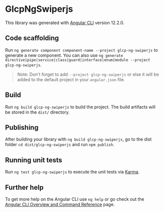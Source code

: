 # GlcpNgSwiperjs

This library was generated with [Angular CLI](https://github.com/angular/angular-cli) version 12.2.0.

## Code scaffolding

Run `ng generate component component-name --project glcp-ng-swiperjs` to generate a new component. You can also use `ng generate directive|pipe|service|class|guard|interface|enum|module --project glcp-ng-swiperjs`.
> Note: Don't forget to add `--project glcp-ng-swiperjs` or else it will be added to the default project in your `angular.json` file. 

## Build

Run `ng build glcp-ng-swiperjs` to build the project. The build artifacts will be stored in the `dist/` directory.

## Publishing

After building your library with `ng build glcp-ng-swiperjs`, go to the dist folder `cd dist/glcp-ng-swiperjs` and run `npm publish`.

## Running unit tests

Run `ng test glcp-ng-swiperjs` to execute the unit tests via [Karma](https://karma-runner.github.io).

## Further help

To get more help on the Angular CLI use `ng help` or go check out the [Angular CLI Overview and Command Reference](https://angular.io/cli) page.
